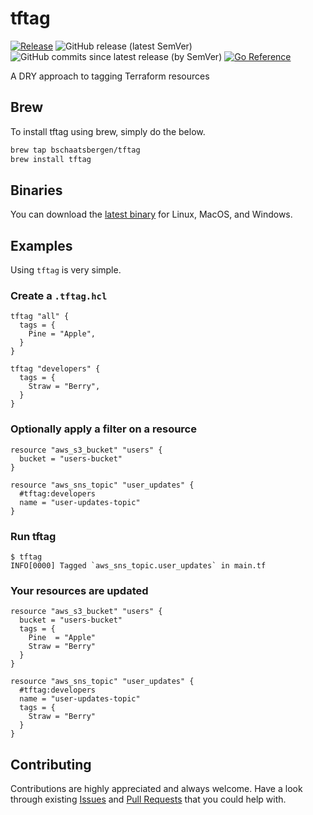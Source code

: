 # tftag

[![Release](https://github.com/bschaatsbergen/tftag/actions/workflows/goreleaser.yaml/badge.svg)](https://github.com/bschaatsbergen/tftag/actions/workflows/goreleaser.yaml) ![GitHub release (latest SemVer)](https://img.shields.io/github/v/release/bschaatsbergen/tftag) ![GitHub commits since latest release (by SemVer)](https://img.shields.io/github/commits-since/bschaatsbergen/tftag/latest) [![Go Reference](https://pkg.go.dev/badge/github.com/bschaatsbergen/tftag.svg)](https://pkg.go.dev/github.com/bschaatsbergen/tftag)

A DRY approach to tagging Terraform resources

## Brew

To install tftag using brew, simply do the below.

```sh
brew tap bschaatsbergen/tftag
brew install tftag
```

## Binaries

You can download the [latest binary](https://github.com/bschaatsbergen/tftag/releases/latest) for Linux, MacOS, and Windows.

## Examples

Using `tftag` is very simple.

### Create a `.tftag.hcl`

```hcl
tftag "all" {
  tags = {
    Pine = "Apple",
  }
}

tftag "developers" {
  tags = {
    Straw = "Berry",
  }
}
```

### Optionally apply a filter on a resource

```
resource "aws_s3_bucket" "users" {
  bucket = "users-bucket"
}

resource "aws_sns_topic" "user_updates" {
  #tftag:developers
  name = "user-updates-topic"
}
```

### Run tftag

```console
$ tftag
INFO[0000] Tagged `aws_sns_topic.user_updates` in main.tf
```

### Your resources are updated

```hcl
resource "aws_s3_bucket" "users" {
  bucket = "users-bucket"
  tags = {
    Pine  = "Apple"
    Straw = "Berry"
  }
}

resource "aws_sns_topic" "user_updates" {
  #tftag:developers
  name = "user-updates-topic"
  tags = {
    Straw = "Berry"
  }
}
```

## Contributing

Contributions are highly appreciated and always welcome.
Have a look through existing [Issues](https://github.com/bschaatsbergen/tftag/issues) and [Pull Requests](https://github.com/bschaatsbergen/tftag/pulls) that you could help with.
